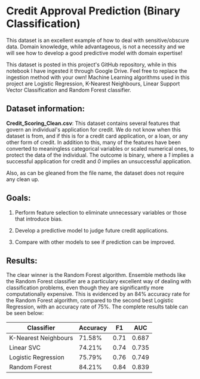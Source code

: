 # Credit Approval Prediction (Binary Classification)

This dataset is an excellent example of how to deal with sensitive/obscure data. Domain knowledge, while advantageous, is not a necessity and we will see how to develop a good predictive model with domain expertise!


This dataset is posted in this project's GitHub repository, while in this notebook I have ingested it through Google Drive. Feel free to replace the ingestion method with your own! Machine Learning algorithms used in this project are Logistic Regression, K-Nearest Neighbours, Linear Support Vector Classification and Random Forest classifier. 

## Dataset information:

**Credit_Scoring_Clean.csv**: This dataset contains several features that govern an individual's application for credit. We do not know when this dataset is from, and if this is for a credit card application, or a loan, or any other form of credit. In addition to this, many of the features have been converted to meaningless categorical variables or scaled numerical ones, to protect the data of the individual. The outcome is binary, where a *1* implies a successful application for credit and *0* implies an unsuccessful application. 

Also, as can be gleaned from the file name, the dataset does not require any clean up.

## Goals:

1. Perform feature selection to eliminate unnecessary variables or those that introduce bias.

2. Develop a predictive model to judge future credit applications.

3. Compare with other models to see if prediction can be improved.

## Results:

The clear winner is the Random Forest algorithm. Ensemble methods like the Random Forest classifier are a particulary excellent way of dealing with classification problems, even though they are significantly more computationally expensive. This is evidenced by an 84% accuracy rate for the Random Forest algorithm, compared to the second best Logistic Regression, with an accuracy rate of 75%. The complete results table can be seen below:

| Classifier  | Accuracy | F1  | AUC |
| ------------- | ------------- | ------------- | ------------- |
| K-Nearest Neighbours | 71.58% |	0.71 | 0.687 |
| Linear SVC | 74.21% | 0.74 | 0.735 |
| Logistic Regression | 75.79% | 0.76 | 0.749 |
| Random Forest | 84.21% | 0.84| 0.839 |
